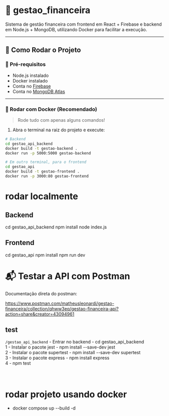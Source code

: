 ﻿
# 💸 gestao_financeira

Sistema de gestão financeira com frontend em React + Firebase e backend em Node.js + MongoDB, utilizando Docker para facilitar a execução.

---

## 🚀 Como Rodar o Projeto

### 🔧 Pré-requisitos

- Node.js instalado 
- Docker instalado 
- Conta no [Firebase](https://firebase.google.com/)
- Conta no [MongoDB Atlas](https://www.mongodb.com/cloud/atlas)

---

### 🐳 Rodar com Docker (Recomendado)

> Rode tudo com apenas alguns comandos!

1. Abra o terminal na raiz do projeto e execute:

```bash
# Backend
cd gestao_api_backend
docker build -t gestao-backend .
docker run -p 5000:5000 gestao-backend

# Em outro terminal, para o frontend
cd gestao_api
docker build -t gestao-frontend .
docker run -p 3000:80 gestao-frontend
```

# rodar localmente 
## Backend
cd gestao_api_backend
npm install
node index.js

## Frontend
cd gestao_api
npm install
npm run dev

# 📬 Testar a API com Postman

Documentação direta do postman:

https://www.postman.com/matheusleonardi/gestao-financeira/collection/qhww3eq/gestao-financeira-api?action=share&creator=43094961

## test 
``/gestao_api_backend`` - Entrar no backend - cd gestao_api_backend  <br>
 1 - Instalar o pacote jest - npm install --save-dev jest <br>
 2 - Instalar o pacote supertest - npm install --save-dev supertest <br>
 3 - Instalar o pacote express - npm install express <br>
 4 - npm test <br>
<br> <br>

# rodar projeto usando docker <br>
- docker compose up --build -d
